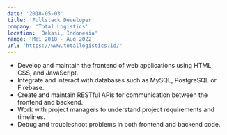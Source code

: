```yaml
---
date: '2018-05-03'
title: 'Fullstack Developer'
company: 'Total Logistics'
location: 'Bekasi, Indonesia'
range: 'Mei 2018 - Aug 2022'
url: 'https://www.totallogistics.id/'
---
```


- Develop and maintain the frontend of web applications using HTML, CSS, and JavaScript.
- Integrate and interact with databases such as MySQL, PostgreSQL or Firebase.
- Create and maintain RESTful APIs for communication between the frontend and backend.
- Work with project managers to understand project requirements and timelines.
- Debug and troubleshoot problems in both frontend and backend code.
